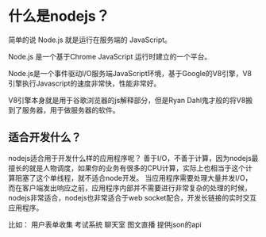 # 什么是nodejs？

简单的说 Node.js 就是运行在服务端的 JavaScript。

Node.js 是一个基于Chrome JavaScript 运行时建立的一个平台。

Node.js是一个事件驱动I/O服务端JavaScript环境，基于Google的V8引擎，V8引擎执行Javascript的速度非常快，性能非常好。

V8引擎本身就是用于谷歌浏览器的js解释部分，但是Ryan Dahl鬼才般的将V8搬到了服务器，用于做服务器的软件。

## 适合开发什么？

nodejs适合用于开发什么样的应用程序呢？
	善于I/O，不善于计算，因为nodejs最擅长的就是人物调度，如果你的业务有很多的CPU计算，实际上也相当于这个计算阻塞了这个单线程，就不适合node开发。
	当应用程序需要处理大量并发I/O，而在客户端发出响应之前，应用程序内部并不需要进行非常复杂的处理的时候，nodejs非常适合，nodejs也非常适合于web socket配合，开发长链接的实时交互应用程序。

比如：
	用户表单收集
	考试系统
	聊天室
	图文直播
	提供json的api


	
	
	